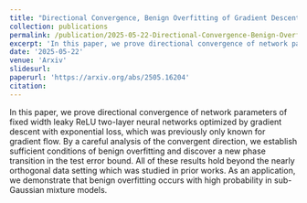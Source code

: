 ```yaml
---
title: "Directional Convergence, Benign Overfitting of Gradient Descent in leaky ReLU two-layer Neural Networks"
collection: publications
permalink: /publication/2025-05-22-Directional-Convergence-Benign-Overfitting-2NN
excerpt: 'In this paper, we prove directional convergence of network parameters of fixed width leaky ReLU two-layer neural networks optimized by gradient descent with exponential loss, which was previously only known for gradient flow. By a careful analysis of the convergent direction, we establish sufficient conditions of benign overfitting and discover a new phase transition in the test error bound. All of these results hold beyond the nearly orthogonal data setting which was studied in prior works. As an application, we demonstrate that benign overfitting occurs with high probability in sub-Gaussian mixture models.'
date: '2025-05-22'
venue: 'Arxiv'
slidesurl: 
paperurl: 'https://arxiv.org/abs/2505.16204'
citation: 
---
```


In this paper, we prove directional convergence of network parameters of fixed width leaky ReLU two-layer neural networks optimized by gradient descent with exponential loss, which was previously only known for gradient flow. By a careful analysis of the convergent direction, we establish sufficient conditions of benign overfitting and discover a new phase transition in the test error bound. All of these results hold beyond the nearly orthogonal data setting which was studied in prior works. As an application, we demonstrate that benign overfitting occurs with high probability in sub-Gaussian mixture models.
